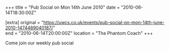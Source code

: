 +++
title = "Pub Social on Mon 14th June 2010"
date = "2010-06-14T18:30:00Z"

[extra]
original = "https://uwcs.co.uk/events/pub-social-on-mon-14th-june-2010-1474489040187/"    
end = "2010-06-14T20:00:00Z"
location = "The Phantom Coach"
+++

Come join our weekly pub social

